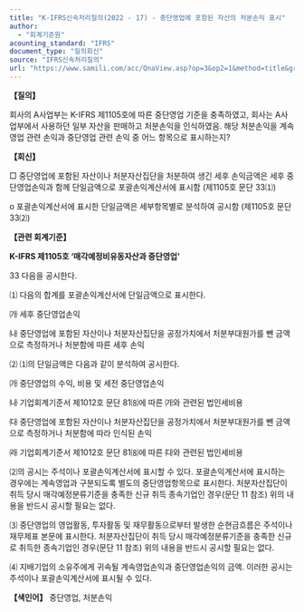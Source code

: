 ```yaml
---
title: "K-IFRS신속처리질의(2022 - 17) - 중단영업에 포함된 자산의 처분손익 표시"
author:
  - "회계기준원"
acounting_standard: "IFRS"
document_type: "질의회신"
source: "IFRS신속처리질의"
url: "https://www.samili.com/acc/QnaView.asp?op=3&op2=1&method=title&group=2124-15;1&orgcode=3&searchword=&page=14&code=K%2DIFRS%EC%8B%A0%EC%86%8D%EC%B2%98%EB%A6%AC%EC%A7%88%EC%9D%98%2D17%3A20220321"
---
```

**【질의】**

  

회사의 A사업부는 K-IFRS 제1105호에 따른 중단영업 기준을 충족하였고, 회사는 A사업부에서 사용하던 일부 자산을 판매하고 처분손익을 인식하였음. 해당 처분손익을 계속영업 관련 손익과 중단영업 관련 손익 중 어느 항목으로 표시하는지?

  
  

**【회신】**

  

□ 중단영업에 포함된 자산이나 처분자산집단을 처분하여 생긴 세후 손익금액은 세후 중단영업손익과 함께 단일금액으로 포괄손익계산서에 표시함 (제1105호 문단 33⑴)

  

o 포괄손익계산서에 표시한 단일금액은 세부항목별로 분석하여 공시함 (제1105호 문단 33⑵)

  
  

**【관련 회계기준】**

  

**K-IFRS 제1105호 ‘매각예정비유동자산과 중단영업’**

  

33 다음을 공시한다.

⑴ 다음의 합계를 포괄손익계산서에 단일금액으로 표시한다.

㈎ 세후 중단영업손익

㈏ 중단영업에 포함된 자산이나 처분자산집단을 공정가치에서 처분부대원가를 뺀 금액으로 측정하거나 처분함에 따른 세후 손익

⑵ ⑴의 단일금액은 다음과 같이 분석하여 공시한다.

㈎ 중단영업의 수익, 비용 및 세전 중단영업손익

㈏ 기업회계기준서 제1012호 문단 81⑻에 따른 ㈎와 관련된 법인세비용

㈐ 중단영업에 포함된 자산이나 처분자산집단을 공정가치에서 처분부대원가를 뺀 금액으로 측정하거나 처분함에 따라 인식된 손익

㈑ 기업회계기준서 제1012호 문단 81⑻에 따른 ㈐와 관련된 법인세비용

⑵의 공시는 주석이나 포괄손익계산서에 표시할 수 있다. 포괄손익계산서에 표시하는 경우에는 계속영업과 구분되도록 별도의 중단영업항목으로 표시한다. 처분자산집단이 취득 당시 매각예정분류기준을 충족한 신규 취득 종속기업인 경우(문단 11 참조) 위의 내용을 반드시 공시할 필요는 없다.

⑶ 중단영업의 영업활동, 투자활동 및 재무활동으로부터 발생한 순현금흐름은 주석이나 재무제표 본문에 표시한다. 처분자산집단이 취득 당시 매각예정분류기준을 충족한 신규로 취득한 종속기업인 경우(문단 11 참조) 위의 내용을 반드시 공시할 필요는 없다.

⑷ 지배기업의 소유주에게 귀속될 계속영업손익과 중단영업손익의 금액. 이러한 공시는 주석이나 포괄손익계산서에 표시될 수 있다.

  
  

**【색인어】** 중단영업, 처분손익
